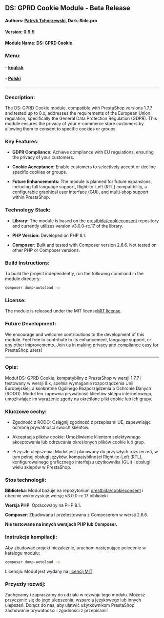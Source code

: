 
## DS: GPRD Cookie Module - Beta Release

#### Authors: [Patryk Tchórzewski](https://github.com/polo195pl "Patryk Tchórzewski"), Dark-Side.pro
#### Version: 0.9.9
#### Module Name: DS: GPRD Cookie


### Menu:
#### - [English](#h3-description- "English")
#### - [Polski](#h3-opis- "Polski")

---

### Description:

The DS: GPRD Cookie module, compatible with PrestaShop versions 1.7.7 and tested up to 8.x, addresses the requirements of the European Union regulation, specifically the General Data Protection Regulation (GDPR). This module ensures the privacy of your e-commerce store customers by allowing them to consent to specific cookies or groups.

### Key Features:

- **GDPR Compliance:** Achieve compliance with EU regulations, ensuring the privacy of your customers.
  
- **Cookie Acceptance:** Enable customers to selectively accept or decline specific cookies or groups.

- **Future Enhancements:** The module is planned for future expansions, including full language support, Right-to-Left (RTL) compatibility, a configurable graphical user interface (GUI), and multi-shop support within PrestaShop.

### Technology Stack:

- **Library:** The module is based on the [orestbida/cookieconsent](https://github.com/orestbida/cookieconsent "orestbida/cookieconsent") repository and currently utilizes version v3.0.0-rc.17 of the library.

- **PHP Version:** Developed on PHP 8.1.

- **Composer:** Built and tested with Composer version 2.6.6. Not tested on other PHP or Composer versions.

### Build Instructions:

To build the project independently, run the following command in the module directory:
```bash
composer dump-autoload -o
```

### License:

The module is released under the MIT license[MIT license](https://github.com/DarkSidePro/dsgprdcookie/blob/master/LICENSE "MIT license").

### Future Development:

We encourage and welcome contributions to the development of this module. Feel free to contribute to its enhancement, language support, or any other improvements. Join us in making privacy and compliance easy for PrestaShop users!


------------

### Opis:
Moduł DS: GPRD Cookie, kompatybilny z PrestaShop w wersji 1.7.7 i testowany w wersji 8.x, spełnia wymagania rozporządzenia Unii Europejskiej, a konkretnie Ogólnego Rozporządzenia o Ochronie Danych (RODO). Moduł ten zapewnia prywatność klientów sklepu internetowego, umożliwiając im wyrażenie zgody na określone pliki cookie lub ich grupy.

### Kluczowe cechy:
- Zgodność z RODO: Osiągnij zgodność z przepisami UE, zapewniając ochronę prywatności swoich klientów.

- Akceptacja plików cookie: Umożliwienie klientom selektywnego akceptowania lub odrzucania określonych plików cookie lub grup.

- Przyszłe ulepszenia: Moduł jest planowany do przyszłych rozszerzeń, w tym pełnej obsługi języków, kompatybilności Right-to-Left (RTL), konfigurowalnego graficznego interfejsu użytkownika (GUI) i obsługi wielu sklepów w PrestaShop.

### Stos technologii:
**Biblioteka**: Moduł bazuje na repozytorium [orestbida/cookieconsent](https://github.com/orestbida/cookieconsent "orestbida/cookieconsent") i obecnie wykorzystuje wersję v3.0.0-rc.17 biblioteki.

**Wersja PHP**: Opracowany na PHP 8.1.

**Composer**: Zbudowana i przetestowana z Composerem w wersji 2.6.6. 

**Nie testowane na innych wersjach PHP lub Composer.**

### Instrukcje kompilacji:
Aby zbudować projekt niezależnie, uruchom następujące polecenie w katalogu modułu:

```bash
composer dump-autoload -o
```

Licencja: Moduł jest wydany na [licencji MIT](https://github.com/DarkSidePro/dsgprdcookie/blob/master/LICENSE "licencji MIT").

### Przyszły rozwój:
Zachęcamy i zapraszamy do udziału w rozwoju tego modułu. Możesz przyczynić się do jego ulepszenia, wsparcia językowego lub innych ulepszeń. Dołącz do nas, aby ułatwić użytkownikom PrestaShop zachowanie prywatności i zgodności z przepisami!

